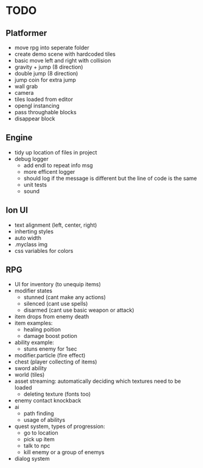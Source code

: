 # TODO

## Platformer
* move rpg into seperate folder
* create demo scene with hardcoded tiles
* basic move left and right with collision
* gravity + jump (8 direction) 
* double jump (8 direction)
* jump coin for extra jump
* wall grab
* camera
* tiles loaded from editor
* opengl instancing
* pass throughable blocks
* disappear block

## Engine
* tidy up location of files in project
* debug logger
  * add endl to repeat info msg
  * more efficent logger
  * should log if the message is different but the line of code is the same
  * unit tests
  * sound

## Ion UI
* text alignment (left, center, right)
* inherting styles
* auto width
* .myclass img
* css variables for colors



## RPG
* UI for inventory (to unequip items)
* modifier states
  * stunned (cant make any actions)
  * silenced (cant use spells)
  * disarmed (cant use basic weapon or attack)
* item drops from enemy death
* item examples:
  * healing poition
  * damage boost potion
* ability example:
  * stuns enemy for 1sec
* modifier.particle  (fire effect)
* chest (player collecting of items)
* sword ability
* world (tiles)
* asset streaming: automatically deciding which textures need to be loaded
  * deleting texture (fonts too)
* enemy contact knockback
* ai
  * path finding
  * usage of abilitys
* quest system, types of progression:
  * go to location
  * pick up item
  * talk to npc
  * kill enemy or a group of enemys
* dialog system



 
